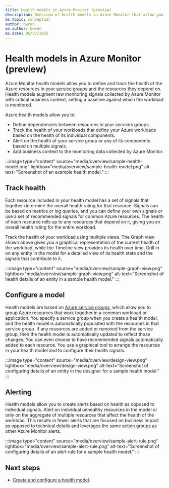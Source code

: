 ```yaml
---
title: Health models in Azure Monitor (preview)
description: Overview of health models in Azure Monitor that allow you to track the health of your Azure resources and workloads.
ms.topic: conceptual
author: bwren
ms.author: bwren
ms.date: 05/27/2025
---
```


# Health models in Azure Monitor (preview)

Azure Monitor health models allow you to define and track the health of the Azure resources in your [service groups](/azure/governance/service-groups/overview) and the resources they depend on. Health models augment raw monitoring signals collected by Azure Monitor with critical business context, setting a baseline against which the workload is monitored. 

Azure health models allow you to:

- Define dependencies between resources in your services groups.
- Track the health of your workloads that define your Azure workloads based on the health of its individual components.
- Alert on the health of your service group or any of its components based on multiple signals.
- Add business context to the monitoring data collected by Azure Monitor.

:::image type="content" source="media/overview/sample-health-model.png" lightbox="media/overview/sample-health-model.png" alt-text="Screenshot of an example health model." :::


## Track health
Each resource included in your health model has a set of signals that together determine the overall health rating for that resource. Signals can be based on metrics or log queries, and you can define your own signals or use a set of recommended signals for common Azure resources. The health of each resource rolls up to any resources that depend on it, giving you an overall health rating for the entire workload.

Track the health of your workload using multiple views. The Graph view shown above gives you a graphical representation of the current health of the workload, while the Timeline view provides its health over time. Drill in on any entity in the model for a detailed view of its health state and the signals that contribute to it.

:::image type="content" source="media/overview/sample-graph-view.png" lightbox="media/overview/sample-graph-view.png" alt-text="Screenshot of health details of an entity in a sample health model." :::

## Configure a model
Health models are based on [Azure service groups](/azure/governance/service-groups/overview), which allow you to group Azure resources that work together in a common workload or application. You specify a service group when you create a health model, and the health model is automatically populated with the resources in that service group. If any resources are added or removed from the service group, then the health model is automatically updated to reflect those changes. You can even choose to have recommended signals automatically added to each resource. You use a graphical tool to arrange the resources in your health model and to configure their health signals. 

:::image type="content" source="media/overview/design-view.png" lightbox="media/overview/design-view.png" alt-text="Screenshot of configuring details of an entity in the designer for a sample health model." :::


## Alerting
Health models allow you to create alerts based on health as opposed to individual signals. Alert on individual unhealthy resources in the model or only on the aggregate of multiple resources that affect the health of the workload. This results in fewer alerts that are focused on business impact as opposed to technical details and leverages the same action groups as other Azure Monitor alerts.

:::image type="content" source="media/overview/sample-alert-rule.png" lightbox="media/overview/sample-alert-rule.png" alt-text="Screenshot of configuring details of an alert rule for a sample health model." :::


## Next steps

- [Create and configure a health model](./create-configure.md).
